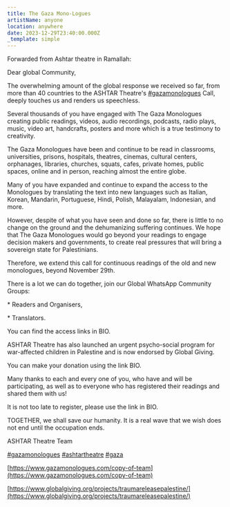```yaml
---
title: The Gaza Mono-Logues
artistName: anyone
location: anywhere
date: 2023-12-29T23:40:00.000Z
_template: simple
---
```


Forwarded from Ashtar theatre in Ramallah:

Dear global Community,

The overwhelming amount of the global response we received so far, from more than
40 countries to the ASHTAR Theatre's [#gazamonologues](https://www.instagram.com/explore/tags/gazamonologues/) Call, deeply touches us and
renders us speechless.

Several thousands of you have engaged with The Gaza Monologues creating public
readings, videos, audio recordings, podcasts, radio plays, music, video art, handcrafts,
posters and more which is a true testimony to creativity.

The Gaza Monologues have been and continue to be read in classrooms, universities,
prisons, hospitals, theatres, cinemas, cultural centers, orphanages, libraries, churches,
squats, cafes, private homes, public spaces, online and in person, reaching almost the
entire globe.

Many of you have expanded and continue to expand the access to the Monologues by
translating the text into new languages such as Italian, Korean, Mandarin, Portuguese,
Hindi, Polish, Malayalam, Indonesian, and more.

However, despite of what you have seen and done so far, there is little to no change on
the ground and the dehumanizing suffering continues. We hope that The Gaza Monologues would go beyond your readings to engage decision makers and
governments, to create real pressures that will bring a sovereign state for Palestinians.

Therefore, we extend this call for continuous readings of the old and new monologues,
beyond November 29th.

There is a lot we can do together, join our Global WhatsApp Community Groups:

\* Readers and Organisers,

\* Translators.

You can find the access links in BIO.

ASHTAR Theatre has also launched an urgent psycho-social program for war-affected
children in Palestine and is now endorsed by Global Giving.

You can make your
donation using the link BIO.

Many thanks to each and every one of you, who have and will be participating, as well as to everyone who has registered their readings and shared them with us!

It is not too late to register, please use the link in BIO.

TOGETHER, we shall save our humanity.
It is a real wave that we wish does not end until the occupation ends.

ASHTAR Theatre Team

[#gazamonologues](https://www.instagram.com/explore/tags/gazamonologues/)
[#ashtartheatre](https://www.instagram.com/explore/tags/ashtartheatre/)
[#gaza](https://www.instagram.com/explore/tags/gaza/)

[https://www.gazamonologues.com/copy-of-team](https://www.gazamonologues.com/copy-of-team)

[https://www.globalgiving.org/projects/traumareleasepalestine/](https://www.globalgiving.org/projects/traumareleasepalestine/)
